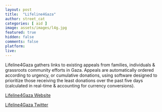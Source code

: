 ```yaml
---
layout: post
title:  "Lifeline4Gaza"
author: street_cat
categories: [ aid ]
image: assets/images/l4g.jpg
featured: true
hidden: false
comments: false
platform: 
live: 
---
```


Lifeline4Gaza gathers links to existing appeals from families, individuals & grassroots community efforts in Gaza. Appeals are automatically ordered according to urgency, or cumulative donations, using software designed to prioritize those receiving the least donations over the past five days (calculated in real-time & accounting for currency conversions).

<a href="lifeline4gaza.com">Lifeline4Gaza Website</a>

<a href="https://x.com/ll4gaza">Lifeline4Gaza Twitter</a>
